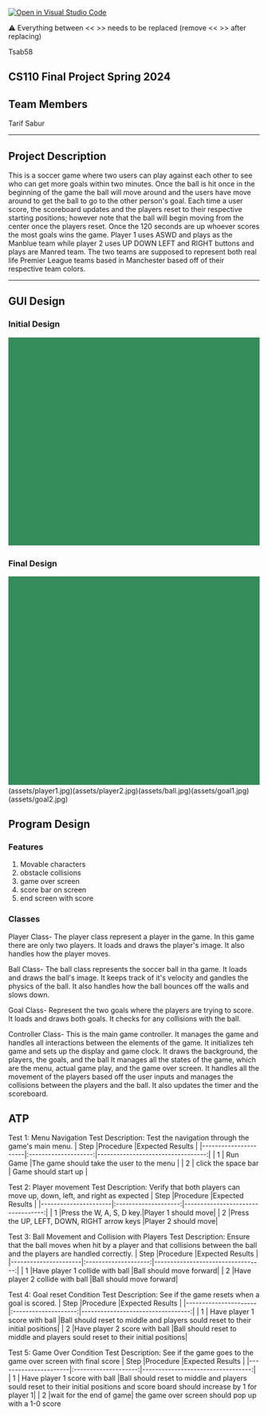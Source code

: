 [![Open in Visual Studio Code](https://classroom.github.com/assets/open-in-vscode-718a45dd9cf7e7f842a935f5ebbe5719a5e09af4491e668f4dbf3b35d5cca122.svg)](https://classroom.github.com/online_ide?assignment_repo_id=14587322&assignment_repo_type=AssignmentRepo)

:warning: Everything between << >> needs to be replaced (remove << >> after replacing)

Tsab58
## CS110 Final Project  Spring 2024

## Team Members
Tarif Sabur

***

## Project Description

This is a soccer game where two users can play against each other to see who can get more goals within two minutes.  Once the ball is hit once  in the beginning of the game the ball will move around and the users have move around to get the ball to go to the other person's goal.  Each time a user score, the scoreboard updates and the players reset to their respective starting positions; however note that the ball will begin moving from the center once the players reset.  Once the 120 seconds are up whoever scores the most goals wins the game.  Player 1 uses ASWD and plays as the Manblue team while player 2 uses UP DOWN LEFT and RIGHT buttons and plays are Manred team.  The two teams are supposed to represent both real life Premier League teams based in Manchester based off of their respective team colors.

***    

## GUI Design

### Initial Design

![initial gui](assets/gui.jpg)

### Final Design

![final gui](assets/gui.jpg)(assets/player1.jpg)(assets/player2.jpg)(assets/ball.jpg)(assets/goal1.jpg)(assets/goal2.jpg)


## Program Design

### Features

1. Movable characters
2. obstacle collisions
3. game over screen
4. score bar on screen
5. end screen with score

### Classes

Player Class- The player class represent a player in the game. In this game there are only two players.  It loads and draws the player's image.  It also handles how the player moves.  

Ball Class- The ball class represents the soccer ball in tha game.  It loads and draws the ball's image.  It keeps track of it's velocity and gandles the physics of the ball.  It also handles how the ball bounces off the walls and slows down.

Goal Class-  Represent the two goals where the players are trying to score.  It loads and draws both goals.  It checks for any collisions with the ball.

Controller Class- This is the main game controller.  It manages the game and handles all interactions between the elements of the game.  It initializes teh game and sets up the display and game clock.  It draws the background, the players, the goals, and the ball  It manages all the states of the game, which are the menu, actual game play, and the game over screen.  It handles all the movement of the players based off the user inputs and manages the collisions between the players and the ball.  It also updates the timer and the scoreboard.  


## ATP
Test 1: Menu Navigation Test Description: Test the navigation through the game's main menu.
| Step                 |Procedure             |Expected Results                   |
|----------------------|:--------------------:|----------------------------------:|
|  1                   | Run Game             |The game should take the user to the menu |
|  2                   | click the space bar   | Game should start up         |

Test 2: Player movement Test Description: Verify that both players can move up, down, left, and right as expected
| Step                 |Procedure             |Expected Results                   |
|----------------------|:--------------------:|----------------------------------:|
|  1                   |Press the W, A, S, D key.|Player 1 should move|
|  2                  |Press the UP, LEFT, DOWN, RIGHT arrow keys |Player 2 should move|


Test 3: Ball Movement and Collision with Players Test Description: Ensure that the ball moves when hit by a player and that collisions between the ball and the players are handled correctly.
| Step                 |Procedure             |Expected Results                   |
|----------------------|:--------------------:|----------------------------------:|
|  1                   |Have player 1 collide with ball |Ball should move forward|
|  2                  |Have player 2 collide with ball |Ball should move forward|

Test 4: Goal reset Condition Test Description: See if the game resets when a goal is scored.
| Step                 |Procedure             |Expected Results                   |
|----------------------|:--------------------:|----------------------------------:|
|  1             |  Have player 1 score with ball |Ball should reset to middle and players sould reset to their initial positions|
|  2                  |Have player 2 score with ball |Ball should reset to middle and players sould reset to their initial positions|

Test 5: Game Over Condition Test Description: See if the game goes to the game over screen with final score
| Step                 |Procedure             |Expected Results                   |
|----------------------|:--------------------:|----------------------------------:|
|  1             |  Have player 1 score with ball |Ball should reset to middle and players sould reset to their initial positions and score board should increase by 1 for player 1|
|  2                  |wait for the end of game| the game over screen should pop up with a 1-0 score
